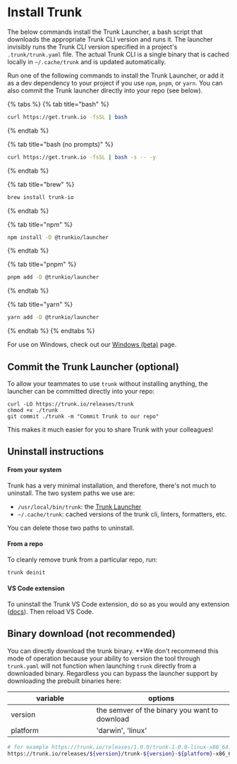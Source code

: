 # Install Trunk

The below commands install the Trunk Launcher, a bash script that downloads the appropriate Trunk CLI version and runs it. The launcher invisibly runs the Trunk CLI version specified in a project's `.trunk/trunk.yaml` file. The actual Trunk CLI is a single binary that is cached locally in `~/.cache/trunk` and is updated automatically.

Run one of the following commands to install the Trunk Launcher, or add it as a dev dependency to your project if you use `npm`, `pnpm`, or `yarn`. You can also commit the Trunk launcher directly into your repo (see below).

{% tabs %}
{% tab title="bash" %}
```bash
curl https://get.trunk.io -fsSL | bash
```
{% endtab %}

{% tab title="bash (no prompts)" %}
```bash
curl https://get.trunk.io -fsSL | bash -s -- -y
```
{% endtab %}

{% tab title="brew" %}
```bash
brew install trunk-io
```
{% endtab %}

{% tab title="npm" %}
```bash
npm install -D @trunkio/launcher
```
{% endtab %}

{% tab title="pnpm" %}
```bash
pnpm add -D @trunkio/launcher
```
{% endtab %}

{% tab title="yarn" %}
```bash
yarn add -D @trunkio/launcher
```
{% endtab %}
{% endtabs %}

For use on Windows, check out our [Windows (beta)](windows-beta.md) page.

## Commit the Trunk Launcher (optional)

To allow your teammates to use `trunk` without installing anything, the launcher can be committed directly into your repo:

```
curl -LO https://trunk.io/releases/trunk
chmod +x ./trunk
git commit ./trunk -m "Commit Trunk to our repo"
```

This makes it much easier for you to share Trunk with your colleagues!

## Uninstall instructions

#### From your system

Trunk has a very minimal installation, and therefore, there's not much to uninstall. The two system paths we use are:

* `/usr/local/bin/trunk`: the [Trunk Launcher](../reference/components.md#trunk-launcher)
* `~/.cache/trunk`: cached versions of the trunk cli, linters, formatters, etc.

You can delete those two paths to uninstall.

#### From a repo

To cleanly remove trunk from a particular repo, run:

```bash
trunk deinit
```

#### VS Code extension

To uninstall the Trunk VS Code extension, do so as you would any extension ([docs](https://code.visualstudio.com/docs/editor/extension-marketplace)). Then reload VS Code.

## Binary download (not recommended)

You can directly download the trunk binary. \*\*We don't recommend this mode of operation because your ability to version the tool through `trunk.yaml` will not function when launching `trunk` directly from a downloaded binary. Regardless you can bypass the launcher support by downloading the prebuilt binaries here:

<table><thead><tr><th width="178">variable</th><th>options</th></tr></thead><tbody><tr><td>version</td><td>the semver of the binary you want to download</td></tr><tr><td>platform</td><td>'darwin', 'linux'</td></tr></tbody></table>

```bash
# for example https://trunk.io/releases/1.0.0/trunk-1.0.0-linux-x86_64.tar.gz
https://trunk.io/releases/${version}/trunk-${version}-${platform}-x86_64.tar.gz
```
